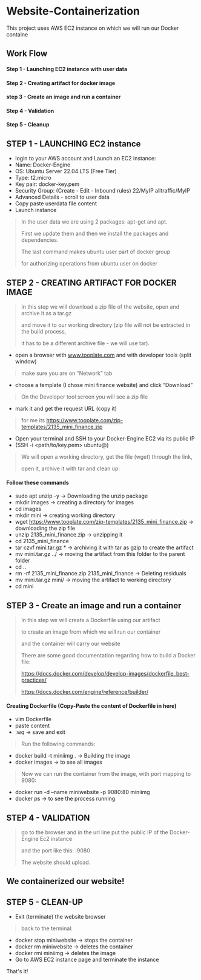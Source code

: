 # Website-Containerization
This project uses AWS EC2 instance on which we will run our Docker containe

## Work Flow

#### Step 1 - Launching EC2 instance with user data
#### Step 2 - Creating artifact for docker image
#### step 3 - Create an image and run a container
#### Step 4 - Validation
#### Step 5 - Cleanup


## STEP 1 - LAUNCHING EC2 instance

* login to your AWS account and Launch an EC2 instance:
*  Name: Docker-Engine
*  OS: Ubuntu Server 22.04 LTS (Free Tier)
*  Type: t2.micro
*  Key pair: docker-key.pem
*  Security Group: (Create - Edit - Inbound rules) 22/MyIP alltraffic/MyIP
*  Advanced Details - scroll to user data
*  Copy paste userdata file content
*  Launch instance
> In the user data we are using 2 packages: apt-get and apt.
> 
> First we update them and then we install the packages and dependencies.
>
> The last command makes ubuntu user part of docker group
>
> for authorizing operations from ubuntu user on docker


## STEP 2 - CREATING ARTIFACT FOR DOCKER IMAGE

> In this step we will download a zip file of the website, open and archive it as a tar.gz
> 
> and move it to our working directory (zip file will not be extracted in the build process,
>
> it has to be a different archive file - we will use tar).


* open a browser with www.tooplate.com and with developer tools (split window)
> make sure you are on “Network” tab
* choose a template (I chose mini finance website) and click “Download”
> On the Developer tool screen you will see a zip file
* mark it and get the request URL (copy it)
> for me its https://www.tooplate.com/zip-templates/2135_mini_finance.zip
* Open your terminal and SSH to your Docker-Engine EC2 via its public IP
* (SSH -i <path/to/key.pem> ubuntu@<Public IP>)
> We will open a working directory, get the file (wget) through the link,
>
> open it, archive it with tar and clean up:

#### Follow these commands
* sudo apt unzip -y → Downloading the unzip package
* mkdir images → creating a directory for images
* cd images
* mkdir mini → creating working directory
* wget https://www.tooplate.com/zip-templates/2135_mini_finance.zip → downloading the zip file
* unzip 2135_mini_finance.zip → unzipping it
* cd 2135_mini_finance 
* tar czvf mini.tar.gz * → archiving it with tar as gzip to create the artifact
* mv mini.tar.gz ../ → moving the artifact from this folder to the parent folder
* cd .. 
* rm -rf 2135_mini_finance.zip 2135_mini_finance → Deleting residuals
* mv mini.tar.gz mini/ → moving the artifact to working directory
* cd mini

## STEP 3 - Create an image and run a container
> In this step we will create a Dockerfile using our artifact
>
> to create an image from which we will run our container
>
> and the container will carry our website
>
> There are some good documentation regarding how to build a Docker file:
>
> https://docs.docker.com/develop/develop-images/dockerfile_best-practices/
>
> https://docs.docker.com/engine/reference/builder/

#### Creating Dockerfile (Copy-Paste the content of Dockerfile in here)
* vim Dockerfile
* paste content
* :wq → save and exit
> Run the following commands:
* docker build -t miniimg . → Building the image
* docker images → to see all images
> Now we can run the container from the image, with port mapping to 9080:
* docker run -d –name miniwebsite -p 9080:80 miniimg
* docker ps → to see the process running

## STEP 4 - VALIDATION
> go to the browser and in the url line put the public IP of the Docker-Engine Ec2 instance
>
> and the port like this: <public IP>:9080
>
> The website should upload.
## We containerized our website!

## STEP 5 - CLEAN-UP
* Exit (terminate) the website browser
> back to the terminal:
* docker stop miniwebsite → stops the container
* docker rm miniwebsite → deletes the container
* docker rmi miniimg → deletes the image
* Go to AWS EC2 instance page and terminate the instance

That's it!
